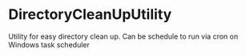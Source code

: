 # DirectoryCleanUpUtility

Utility for easy directory clean up. Can be schedule to run via cron on Windows task scheduler
